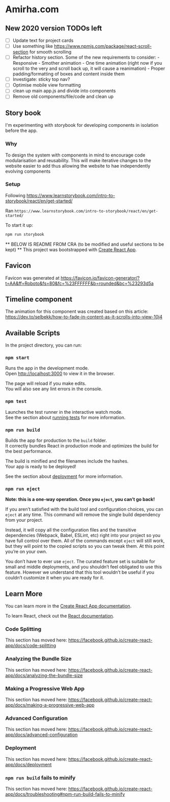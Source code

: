 # Amirha.com

## New 2020 version TODOs left

- [ ] Update text for project cards
- [ ] Use something like https://www.npmjs.com/package/react-scroll-section for smooth scrolling
- [ ] Refactor history section. Some of the new requirements to consider:
      - Responsive
      - Smother animation
      - One time animation (right now if you scroll to the very and scroll back up, it will cause a reanimation)
      - Proper padding/formatting of boxes and content inside them
- [ ] Investigate: sticky top nav?
- [ ] Optimise mobile view formatting
- [ ] clean up main app.js and divide into components
- [ ] Remove old components/file/code and clean up

## Story book

I'm experimenting with storybook for developing components in isolation before the app.

### Why

To design the system with components in mind  to encourage code modularisation
and reusability. This will make iterative changes to the website easier to add
thus allowing the website to hae independently evolving components

### Setup

Following  https://www.learnstorybook.com/intro-to-storybook/react/en/get-started/

Ran `https://www.learnstorybook.com/intro-to-storybook/react/en/get-started/`

To start it up:

```bash
npm run storybook
```

** BELOW IS README FROM CRA (to be modified and useful sections to be kept) **
This project was bootstrapped with [Create React App](https://github.com/facebook/create-react-app).

## Favicon

Favicon was generated at https://favicon.io/favicon-generator/?t=AA&ff=Roboto&fs=80&fc=%23FFFFFF&b=rounded&bc=%23293d5a

## Timeline component

The animation for this component was created based on this article: https://dev.to/selbekk/how-to-fade-in-content-as-it-scrolls-into-view-10j4

## Available Scripts

In the project directory, you can run:

### `npm start`

Runs the app in the development mode.<br />
Open [http://localhost:3000](http://localhost:3000) to view it in the browser.

The page will reload if you make edits.<br />
You will also see any lint errors in the console.

### `npm test`

Launches the test runner in the interactive watch mode.<br />
See the section about [running tests](https://facebook.github.io/create-react-app/docs/running-tests) for more information.

### `npm run build`

Builds the app for production to the `build` folder.<br />
It correctly bundles React in production mode and optimizes the build for the best performance.

The build is minified and the filenames include the hashes.<br />
Your app is ready to be deployed!

See the section about [deployment](https://facebook.github.io/create-react-app/docs/deployment) for more information.

### `npm run eject`

**Note: this is a one-way operation. Once you `eject`, you can’t go back!**

If you aren’t satisfied with the build tool and configuration choices, you can `eject` at any time. This command will remove the single build dependency from your project.

Instead, it will copy all the configuration files and the transitive dependencies (Webpack, Babel, ESLint, etc) right into your project so you have full control over them. All of the commands except `eject` will still work, but they will point to the copied scripts so you can tweak them. At this point you’re on your own.

You don’t have to ever use `eject`. The curated feature set is suitable for small and middle deployments, and you shouldn’t feel obligated to use this feature. However we understand that this tool wouldn’t be useful if you couldn’t customize it when you are ready for it.

## Learn More

You can learn more in the [Create React App documentation](https://facebook.github.io/create-react-app/docs/getting-started).

To learn React, check out the [React documentation](https://reactjs.org/).

### Code Splitting

This section has moved here: https://facebook.github.io/create-react-app/docs/code-splitting

### Analyzing the Bundle Size

This section has moved here: https://facebook.github.io/create-react-app/docs/analyzing-the-bundle-size

### Making a Progressive Web App

This section has moved here: https://facebook.github.io/create-react-app/docs/making-a-progressive-web-app

### Advanced Configuration

This section has moved here: https://facebook.github.io/create-react-app/docs/advanced-configuration

### Deployment

This section has moved here: https://facebook.github.io/create-react-app/docs/deployment

### `npm run build` fails to minify

This section has moved here: https://facebook.github.io/create-react-app/docs/troubleshooting#npm-run-build-fails-to-minify
